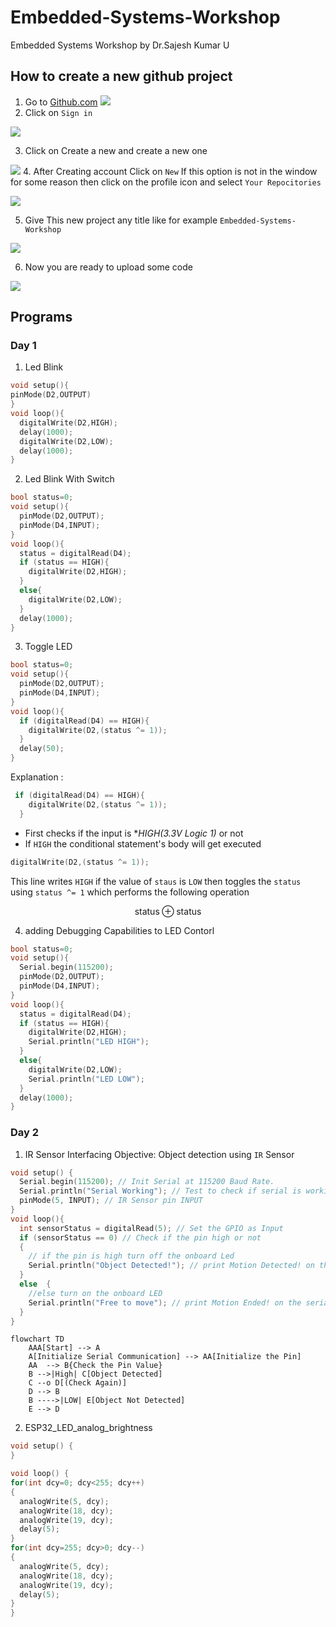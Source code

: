 # Embedded-Systems-Workshop

Embedded Systems Workshop by Dr.Sajesh Kumar U

## How to create a new github project

1. Go to [Github.com](www.gihub.com)
   ![](./Images/1.png?raw=true)
2. Click on `Sign in`

![](./Images/2.png?raw=true)

3. Click on Create a new and create a new one

![](./Images/3.png?raw=true) 4. After Creating account Click on `New`
If this option is not in the window for some reason then click on the profile icon and select `Your Repocitories`

![](./Images/4.png?raw=true)

5. Give This new project any title like for example `Embedded-Systems-Workshop`

![](./Images/5.png?raw=true)

6. Now you are ready to upload some code

![](./Images/6.png?raw=true)

## Programs

### Day 1

1. Led Blink

```c
void setup(){
pinMode(D2,OUTPUT)
}
void loop(){
  digitalWrite(D2,HIGH);
  delay(1000);
  digitalWrite(D2,LOW);
  delay(1000);
}
```

2. Led Blink With Switch

```c
bool status=0;
void setup(){
  pinMode(D2,OUTPUT);
  pinMode(D4,INPUT);
}
void loop(){
  status = digitalRead(D4);
  if (status == HIGH){
    digitalWrite(D2,HIGH);
  }
  else{
    digitalWrite(D2,LOW);
  }
  delay(1000);
}
```

3. Toggle LED

```c
bool status=0;
void setup(){
  pinMode(D2,OUTPUT);
  pinMode(D4,INPUT);
}
void loop(){
  if (digitalRead(D4) == HIGH){
    digitalWrite(D2,(status ^= 1));
  }
  delay(50);
}
```

Explanation :

```c
 if (digitalRead(D4) == HIGH){
    digitalWrite(D2,(status ^= 1));
  }
```

- First checks if the input is \*_HIGH(3.3V Logic 1)_ or not
- If `HIGH` the conditional statement's body will get executed

```c
digitalWrite(D2,(status ^= 1));
```

This line writes `HIGH` if the value of `staus` is `LOW` then toggles the
`status` using `status ^= 1` which performs the following operation

$$
\text{status} \oplus \text{status}
$$

4. adding Debugging Capabilities to LED Contorl

```c
bool status=0;
void setup(){
  Serial.begin(115200);
  pinMode(D2,OUTPUT);
  pinMode(D4,INPUT);
}
void loop(){
  status = digitalRead(D4);
  if (status == HIGH){
    digitalWrite(D2,HIGH);
    Serial.println("LED HIGH");
  }
  else{
    digitalWrite(D2,LOW);
    Serial.println("LED LOW");
  }
  delay(1000);
}
```

### Day 2

<!-- Source : Embedded Systems Workshop by Sajesh Kumar U -->

1. IR Sensor Interfacing
   Objective: Object detection using `IR` Sensor

```c
void setup() {
  Serial.begin(115200); // Init Serial at 115200 Baud Rate.
  Serial.println("Serial Working"); // Test to check if serial is working or not
  pinMode(5, INPUT); // IR Sensor pin INPUT
}
void loop(){
  int sensorStatus = digitalRead(5); // Set the GPIO as Input
  if (sensorStatus == 0) // Check if the pin high or not
  {
    // if the pin is high turn off the onboard Led
    Serial.println("Object Detected!"); // print Motion Detected! on the serial monitor window
  }
  else  {
    //else turn on the onboard LED
    Serial.println("Free to move"); // print Motion Ended! on the serial monitor window
  }
}
```

```mermaid
flowchart TD
    AAA[Start] --> A
    A[Initialize Serial Communication] --> AA[Initialize the Pin]
    AA  --> B{Check the Pin Value}
    B -->|High| C[Object Detected]
    C --o D[(Check Again)]
    D --> B
    B ---->|LOW| E[Object Not Detected]
    E --> D
```

2. ESP32_LED_analog_brightness

```c
void setup() {
}

void loop() {
for(int dcy=0; dcy<255; dcy++)
{
  analogWrite(5, dcy);
  analogWrite(18, dcy);
  analogWrite(19, dcy);
  delay(5);
}
for(int dcy=255; dcy>0; dcy--)
{
  analogWrite(5, dcy);
  analogWrite(18, dcy);
  analogWrite(19, dcy);
  delay(5);
}
}
```
